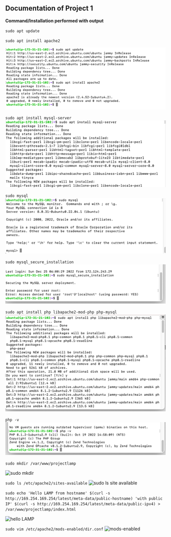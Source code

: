 ## Documentation of Project 1

**Command/Installation performed with output**

`sudo apt update`

`sudo apt install apache2`

![sudo apt update & install apache2](./sudo-app-update.png)

`sudo apt install mysql-server`
![install mysql-server](./sudo-apt-install-mysql-server.png)

`sudo mysql`
![install mysql](./sudo-mysq.png)

`sudo mysql_secure_installation`
![mysql secure insta;lation](./sudo-mysql_secure_installation.png)

`sudo apt install php libapache2-mod-php php-mysql`
![install php](./sudo-apt-install-php.png)

`php -v`
![php -v](./php-v.png)

`sudo mkdir /var/www/projectlamp`

![sudo mkdir](./sudo%20mkdir%20%3Avar.png)

`sudo ls /etc/apache2/sites-available` 
![sudo ls site available](./sudo%20ls%20%3Aetc%3Aapache2%3Asites-available.png)

`sudo echo 'Hello LAMP from hostname' $(curl -s http://169.254.169.254/latest/meta-data/public-hostname) 'with public IP' $(curl -s http://169.254.169.254/latest/meta-data/public-ipv4) > /var/www/projectlamp/index.html`

![hello LAMP](./Hello%20Lamp.png)

`sudo vim /etc/apache2/mods-enabled/dir.conf`
![mods-enabled](./sudo%20vim%20%3Aetc%3Aapache2%3Amods.png)


